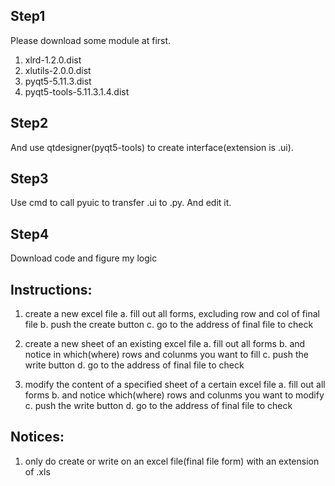 ## Step1
Please download some module at first.
1. xlrd-1.2.0.dist
2. xlutils-2.0.0.dist
3. pyqt5-5.11.3.dist
4. pyqt5-tools-5.11.3.1.4.dist

## Step2
And use qtdesigner(pyqt5-tools) to create interface(extension is .ui).

## Step3
Use cmd to call pyuic to transfer .ui to .py. And edit it.

## Step4
Download code and figure my logic





## Instructions:
1. create a new excel file
	a. fill out all forms, excluding row and col of final file
	b. push the create button
	c. go to the address of final file to check

2. create a new sheet of an existing excel file
	a. fill out all forms
	b. and notice in which(where) rows and colunms you want to fill
	c. push the write button
	d. go to the address of final file to check

3. modify the content of a specified sheet of a certain excel file
	a. fill out all forms
	b. and notice which(where) rows and colunms you want to modify
	c. push the write button
	d. go to the address of final file to check
	
## Notices:
1. only do create or write on an excel file(final file form) with an extension of .xls
